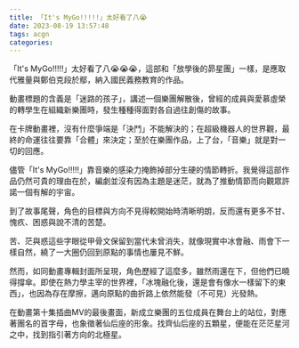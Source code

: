 ```yaml
---
title: 「It's MyGo!!!!!」太好看了八😭
date: 2023-08-19 13:57:48
tags: acgn
categories: 
---
```


「It's MyGo!!!!!」太好看了八😭😭😭，這部和「放學後的昴星團」一樣，是應取代雅量與鄭伯克段於鄢，納入國民義務教育的作品。
<!-- more -->
動畫標題的含義是「迷路的孩子」，講述一個樂團解散後，曾經的成員與愛慕虛榮的轉學生在組織新樂團時，發生種種得面對各自過往創傷的故事。

在卡牌動畫裡，沒有什麼爭端是「決鬥」不能解決的；在超級機器人的世界觀，最終的命運往往要靠「合體」來決定；至於在樂團作品，上了台，「音樂」就是對一切的回應。

儘管「It's MyGo!!!!!」靠音樂的感染力掩飾掉部分生硬的情節轉折。我覺得這部作品仍然可貴的理由在於，編劇並沒有因為主題是迷茫，就為了推動情節而向觀眾許諾一個有解的宇宙。

到了故事尾聲，角色的目標與方向不見得較開始時清晰明朗，反而還有更多不甘、愧疚、困惑與說不清的苦楚。

苦、茫與惑這些字眼從甲骨文保留到當代未曾消失，就像現實中冰會融、雨會下一樣自然，繞了一大圈仍回到原點的事情也屢見不鮮。

然而，如同動畫專輯封面所呈現，角色歷經了這麼多，雖然雨還在下，但他們已曉得撐傘。即使在熱力學主宰的世界裡，「冰塊融化後，還是會有像水一樣留下的東西」，也因為存在摩擦，邁向原點的曲折路上依然能發（不可見）光發熱。

在動畫第十集插曲MV的最後畫面，新成立樂團的五位成員在舞台上的站位，對應著團名的首字母，也象徵著仙后座的形象。找齊仙后座的五顆星，便能在茫茫星河之中，找到指引著方向的北極星。